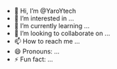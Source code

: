 - 👋 Hi, I’m @YaroYtech
- 👀 I’m interested in ...
- 🌱 I’m currently learning ...
- 💞️ I’m looking to collaborate on ...
- 📫 How to reach me ...
- 😄 Pronouns: ...
- ⚡ Fun fact: ...

<!---
YaroYtech/YaroYtech is a ✨ special ✨ repository because its `README.md` (this file) appears on your GitHub profile.
You can click the Preview link to take a look at your changes.
--->
